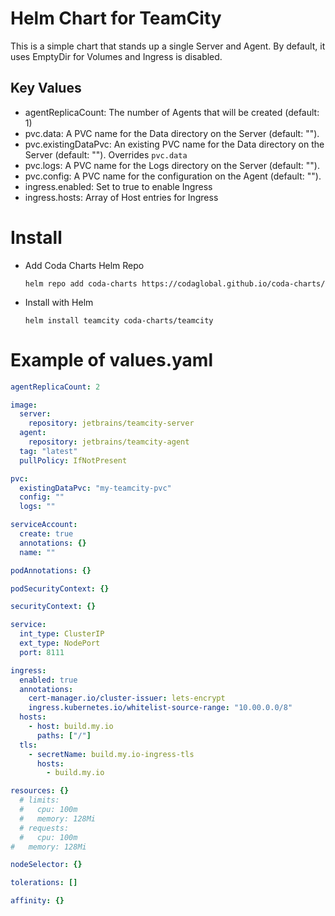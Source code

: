 # Helm Chart for TeamCity
This is a simple chart that stands up a single Server and Agent.
By default, it uses EmptyDir for Volumes and Ingress is disabled.

## Key Values
- agentReplicaCount: The number of Agents that will be created (default: 1)
- pvc.data: A PVC name for the Data directory on the Server (default: "").
- pvc.existingDataPvc: An existing PVC name for the Data directory on the Server (default: ""). Overrides `pvc.data`
- pvc.logs: A PVC name for the Logs directory on the Server (default: "").
- pvc.config: A PVC name for the configuration on the Agent (default: "").
- ingress.enabled: Set to true to enable Ingress
- ingress.hosts: Array of Host entries for Ingress

# Install
- Add Coda Charts Helm Repo

  `helm repo add coda-charts https://codaglobal.github.io/coda-charts/`

- Install with Helm

  `helm install teamcity coda-charts/teamcity`

# Example of values.yaml
```yaml
agentReplicaCount: 2

image:
  server:
    repository: jetbrains/teamcity-server
  agent:
    repository: jetbrains/teamcity-agent
  tag: "latest"
  pullPolicy: IfNotPresent

pvc:
  existingDataPvc: "my-teamcity-pvc"
  config: ""
  logs: ""

serviceAccount:
  create: true
  annotations: {}
  name: ""

podAnnotations: {}

podSecurityContext: {}

securityContext: {}

service:
  int_type: ClusterIP
  ext_type: NodePort
  port: 8111

ingress:
  enabled: true
  annotations:
    cert-manager.io/cluster-issuer: lets-encrypt
    ingress.kubernetes.io/whitelist-source-range: "10.00.0.0/8"
  hosts:
    - host: build.my.io
      paths: ["/"]
  tls:
    - secretName: build.my.io-ingress-tls
      hosts:
        - build.my.io

resources: {}
  # limits:
  #   cpu: 100m
  #   memory: 128Mi
  # requests:
  #   cpu: 100m
#   memory: 128Mi

nodeSelector: {}

tolerations: []

affinity: {}

```